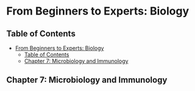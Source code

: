 # From Beginners to Experts: Biology
## Table of Contents
- [From Beginners to Experts: Biology](#from-beginners-to-experts-biology)
  - [Table of Contents](#table-of-contents)
  - [Chapter 7: Microbiology and Immunology](#chapter-7-microbiology-and-immunology)

## Chapter 7: Microbiology and Immunology